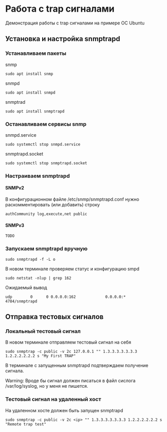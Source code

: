 # Работа с trap сигналами
Демонстрация работы с trap сигналами на примере ОС Ubuntu

## Установка и настройка snmptrapd

### Устанавливаем пакеты

snmp

    sudo apt install snmp

snmpd

    sudo apt install snmpd

snmptrad

    sudo apt install snmptrapd

### Останавливаем сервисы snmp

snmpd.service

    sudo systemctl stop snmpd.service
    
snmptrapd.socket

    sudo systemctl stop snmptrapd.socket

### Настраиваем snmptrapd
#### SNMPv2
В конфигурационном файле /etc/snmp/snmptrapd.conf нужно раскомментировать (или добавить) строку

    authCommunity log,execute,net public
#### SNMPv3
    TODO

### Запускаем snmptrapd вручную

    sudo snmptrapd -f -L o

В новом терминале проверяем статус и конфигурацию smpd

    sudo netstat -nlup | grep 162

Ожидаемый вывод

    udp        0      0 0.0.0.0:162             0.0.0.0:*                           4784/snmptrapd  

## Отправка тестовых сигналов
### Локальный тестовый сигнал
В новом терминале отправляем тестовый сигнал на себя

    sudo snmptrap -c public -v 2c 127.0.0.1 "" 1.3.3.3.3.3.3.3 1.2.2.2.2.2.2 s "My First TRAP"

В терминале с запущенным snmptrapd подтверждаем получение сигнала.

Warning: Вроде бы сигнал должен писаться в файл сислога /var/log/syslog, но у меня не пишется.

### Тестовый сигнал на удаленный хост
На удаленном хосте должен быть запущен snmptrapd

    sudo snmptrap -c public -v 2c <ip> "" 1.3.3.3.3.3.3.3 1.2.2.2.2.2.2 s "Remote trap test" 
